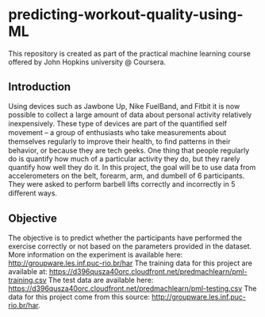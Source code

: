 # predicting-workout-quality-using-ML

This repository is created as part of the practical machine learning course offered by John Hopkins university @ Coursera.
## Introduction

Using devices such as Jawbone Up, Nike FuelBand, and Fitbit it is now possible to collect a large amount
of data about personal activity relatively inexpensively. These type of devices are part of the quantiﬁed
self movement – a group of enthusiasts who take measurements about themselves regularly to improve their
health, to ﬁnd patterns in their behavior, or because they are tech geeks. One thing that people regularly
do is quantify how much of a particular activity they do, but they rarely quantify how well they do it. In
this project, the goal will be to use data from accelerometers on the belt, forearm, arm, and dumbell of 6
participants. They were asked to perform barbell lifts correctly and incorrectly in 5 diﬀerent ways.

## Objective

The objective is to predict whether the participants have performed the exercise correctly or not
based on the parameters provided in the dataset.
More information on the experiment is available here: http://groupware.les.inf.puc-rio.br/har 
The training data for this project are available at:
https://d396qusza40orc.cloudfront.net/predmachlearn/pml-training.csv
The test data are available here:
https://d396qusza40orc.cloudfront.net/predmachlearn/pml-testing.csv
The data for this project come from this source: http://groupware.les.inf.puc-rio.br/har.
